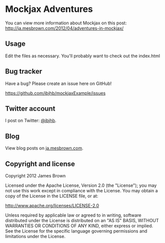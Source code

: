 # Mockjax Adventures

You can view more information about Mockjax on this post: http://ja.mesbrown.com/2012/04/adventures-in-mockjax/

## Usage

Edit the files as necessary.  You'll probably want to check out the index.html


Bug tracker
-----------

Have a bug? Please create an issue here on GitHub!

https://github.com/ibjhb/mockjaxExample/issues


Twitter account
---------------

I post on Twitter: [@ibjhb](http://twitter.com/ibjhb).


Blog
----

View blog posts on  [ja.mesbrown.com](http://ja.mesbrown.com).


Copyright and license
---------------------

Copyright 2012 James Brown

Licensed under the Apache License, Version 2.0 (the "License");
you may not use this work except in compliance with the License.
You may obtain a copy of the License in the LICENSE file, or at:

   http://www.apache.org/licenses/LICENSE-2.0

Unless required by applicable law or agreed to in writing, software
distributed under the License is distributed on an "AS IS" BASIS,
WITHOUT WARRANTIES OR CONDITIONS OF ANY KIND, either express or implied.
See the License for the specific language governing permissions and
limitations under the License.